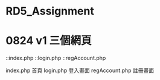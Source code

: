 # RD5_Assignment

# 0824  v1  三個網頁
::index.php
::login.php
::regAccount.php

index.php 首頁
login.php 登入畫面
regAccount.php 註冊畫面